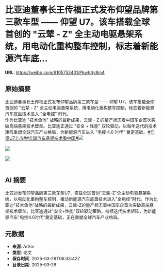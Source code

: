 # 比亚迪董事长王传福正式发布仰望品牌第三款车型 —— 仰望 U7。该车搭载全球首创的 "云辇 - Z" 全主动电驱悬架系统，用电动化重构整车控制，标志着新能源汽车底...

**URL**: https://weibo.com/6105753431/Pkwh4y8m4

## 原始摘要

比亚迪董事长王传福正式发布仰望品牌第三款车型 —— 仰望 U7。该车搭载全球首创的 "云辇 - Z" 全主动电驱悬架系统，用电动化重构整车控制，标志着新能源汽车底盘技术进入 "全电控" 时代。<br>作为比亚迪 "技术鱼池" 战略的最新成果，云辇 - Z 的量产标志着中国车企首次突破高端悬架技术壁垒。比亚迪正通过 "安全 + 性能" 双轮驱动，以每年迭代的技术矩阵重塑全球汽车产业格局，为新能源汽车进入 "电控 4.0 时代" 奠定基础。<a href="https://m.weibo.cn/search?containerid=231522type%3D1%26t%3D10%26q%3D%23%E4%BB%B0%E6%9C%9BU7%E4%B8%8A%E5%B8%82%23&amp;extparam=%23%E4%BB%B0%E6%9C%9BU7%E4%B8%8A%E5%B8%82%23" data-hide=""><span class="surl-text">#仰望U7上市#</span></a><a href="https://m.weibo.cn/search?containerid=231522type%3D1%26t%3D10%26q%3D%23%E5%85%A8%E7%90%83%E6%B1%BD%E8%BD%A6%E6%82%AC%E6%9E%B6%E6%8A%80%E6%9C%AF%E7%9C%8B%E4%B8%AD%E5%9B%BD%23&amp;extparam=%23%E5%85%A8%E7%90%83%E6%B1%BD%E8%BD%A6%E6%82%AC%E6%9E%B6%E6%8A%80%E6%9C%AF%E7%9C%8B%E4%B8%AD%E5%9B%BD%23" data-hide=""><span class="surl-text">#全球汽车悬架技术看中国#</span></a><img style="" src="https://tvax4.sinaimg.cn/large/006Fd7o3ly1hzvsibh7cyj31hc0u0tdc.jpg" referrerpolicy="no-referrer"><br><br><img style="" src="https://tvax2.sinaimg.cn/large/006Fd7o3ly1hzvsibxp9rj31c40u00xf.jpg" referrerpolicy="no-referrer"><br><br><img style="" src="https://tvax4.sinaimg.cn/large/006Fd7o3ly1hzvsica53yj31h40u0adj.jpg" referrerpolicy="no-referrer"><br><br>

## AI 摘要

比亚迪发布仰望品牌第三款车型U7，搭载全球首创"云辇-Z"全主动电驱悬架系统，以电动化重构整车控制，推动新能源汽车底盘技术进入"全电控"时代。作为比亚迪"技术鱼池"战略的最新成果，云辇-Z的量产标志着中国车企首次突破高端悬架技术壁垒。比亚迪通过"安全+性能"双轮驱动策略，持续迭代技术矩阵，为新能源汽车"电控4.0时代"奠定基础，正在重塑全球汽车产业格局。

## 元数据

- **来源**: ArXiv
- **类型**: 论文
- **保存时间**: 2025-03-28T06:03:42Z
- **目录日期**: 2025-03-28
